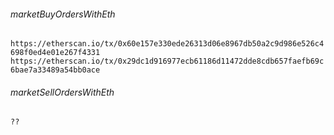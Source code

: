 
###### marketBuyOrdersWithEth
`https://etherscan.io/tx/0x60e157e330ede26313d06e8967db50a2c9d986e526c4698f0ed4e01e267f4331`
`https://etherscan.io/tx/0x29dc1d916977ecb61186d11472dde8cdb657faefb69c6bae7a33489a54bb0ace`

###### marketSellOrdersWithEth
`??`
